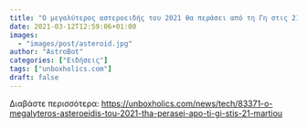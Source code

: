 ```yaml
---
title: "Ο μεγαλύτερος αστεροειδής του 2021 θα περάσει από τη Γη στις 21 Μαρτίου"
date: 2021-03-12T12:59:06+01:00
images:
  - "images/post/asteroid.jpg"
author: "AstroBot"
categories: ["Ειδήσεις"]
tags: ["unboxholics.com"]
draft: false
---
```




Διαβάστε περισσότερα: https://unboxholics.com/news/tech/83371-o-megalyteros-asteroeidis-tou-2021-tha-perasei-apo-ti-gi-stis-21-martiou

